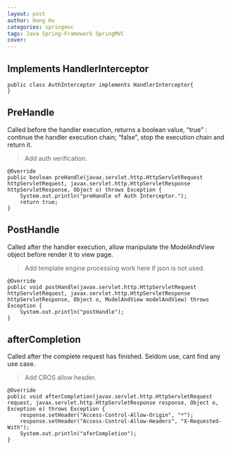 ```yaml
---
layout: post
author: Hang Hu
categories: springmvc
tags: Java Spring-Framework SpringMVC 
cover: 
---
```


## Implements HandlerInterceptor

```
public class AuthInterceptor implements HandlerInterceptor{
}
```

## PreHandle

Called before the handler execution, returns a boolean value, “true” : continue the handler execution chain; “false”, stop the execution chain and return it.

>Add auth verification.

```
@Override
public boolean preHandle(javax.servlet.http.HttpServletRequest httpServletRequest, javax.servlet.http.HttpServletResponse httpServletResponse, Object o) throws Exception {
    System.out.println("preHandle of Auth Interceptor.");
    return true;
}
```

## PostHandle

Called after the handler execution, allow manipulate the ModelAndView object before render it to view page.

>Add template engine processing work here if json is not used. 

```
@Override
public void postHandle(javax.servlet.http.HttpServletRequest httpServletRequest, javax.servlet.http.HttpServletResponse httpServletResponse, Object o, ModelAndView modelAndView) throws Exception {
    System.out.println("postHandle");
}
```

## afterCompletion

Called after the complete request has finished. Seldom use, cant find any use case.

>Add CROS allow header.

```
@Override
public void afterCompletion(javax.servlet.http.HttpServletRequest request, javax.servlet.http.HttpServletResponse response, Object o, Exception e) throws Exception {
    response.setHeader("Access-Control-Allow-Origin", "*");
    response.setHeader("Access-Control-Allow-Headers", "X-Requested-With");
    System.out.println("aferCompletion");
}
```
